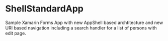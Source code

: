 # ShellStandardApp

Sample Xamarin Forms App with new AppShell based archtitecture and new URI based navigation including a search handler for a list of persons with edit page.
